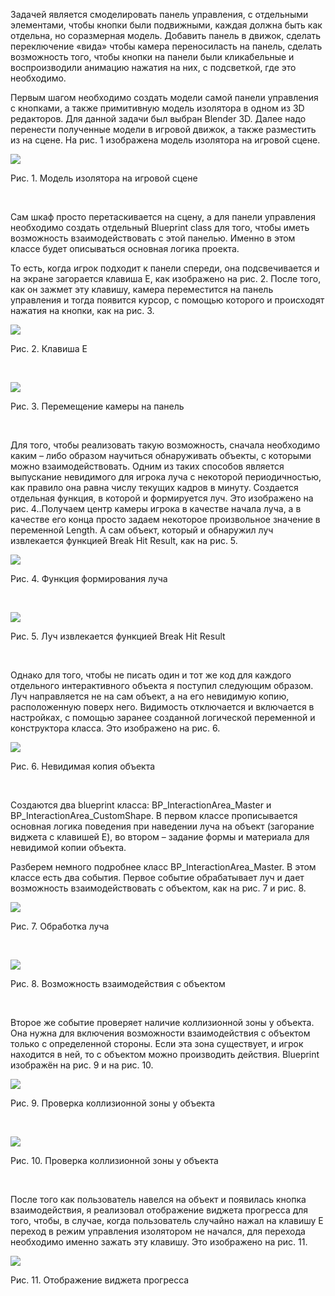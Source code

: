 <p>Задачей является смоделировать панель управления, с отдельными элементами, чтобы кнопки были подвижными, каждая должна быть как отдельна, но соразмерная модель. 
Добавить панель в движок, сделать переключение «вида» чтобы камера переносиласть на панель, сделать возможность того, чтобы кнопки на панели были кликабельные и 
воспроизводили анимацию нажатия на них, с подсветкой, где это необходимо.</p>

<p>Первым шагом необходимо создать модели самой панели управления с кнопками, а также примитивную модель изолятора в одном из 3D редакторов. Для данной задачи был выбран Blender 3D. 
Далее надо перенести полученные модели в игровой движок, а также разместить из на сцене. На рис. 1 изображена модель изолятора на игровой сцене.</p>
<p><img src="Images/Рисунок1.png"></p>
<p>Рис. 1. Модель изолятора на игровой сцене</p>
<br/>

<p>Сам шкаф просто перетаскивается на сцену, а для панели управления необходимо создать отдельный Blueprint class для того, чтобы иметь возможность взаимодействовать с этой панелью. Именно в этом классе будет описываться основная логика проекта.</p>
<p>То есть, когда игрок подходит к панели спереди, она подсвечивается и на экране загорается клавиша E, как изображено на рис. 2. После того, как он зажмет эту клавишу, камера переместится на панель управления и тогда появится курсор, с помощью которого и происходят нажатия на кнопки, как на рис. 3.</p>
<p><img src="Images/Рисунок2.png"></p>
<p>Рис. 2. Клавиша E</p>
<br/>
<p><img src="Images/Рисунок3.png"></p>
<p>Рис. 3. Перемещение камеры на панель</p>
<br/>

<p>Для того, чтобы реализовать такую возможность, сначала необходимо каким – либо образом научиться обнаруживать объекты, с которыми можно взаимодействовать. Одним из таких способов является выпускание невидимого для игрока луча с некоторой периодичностью, как правило она равна числу текущих кадров в минуту. Создается отдельная функция, в которой и формируется луч. Это изображено на рис. 4..Получаем центр камеры игрока в качестве начала луча, а в качестве его конца просто задаем некоторое произвольное значение в переменной Length. А сам объект, который и обнаружил луч извлекается функцией Break Hit Result, как на рис. 5.</p>
<p><img src="Images/Рисунок4.png"></p>
<p>Рис. 4. Функция формирования луча</p>
<br/>
<p><img src="Images/Рисунок5.png"></p>
<p>Рис. 5. Луч извлекается функцией Break Hit Result</p>
<br/>

<p>Однако для того, чтобы не писать один и тот же код для каждого отдельного интерактивного объекта я поступил следующим образом. Луч направляется не на сам объект, а на его невидимую копию, расположенную поверх него. Видимость отключается и включается в настройках, с помощью заранее созданной логической переменной и конструктора класса. Это изображено на рис. 6. </p>
<p><img src="Images/Рисунок6.png"></p>
<p>Рис. 6. Невидимая копия объекта</p>
<br/>

<p>Создаются два blueprint класса: BP_InteractionArea_Master и BP_InteractionArea_CustomShape. В первом классе прописывается основная логика поведения при наведении луча на объект (загорание виджета с клавишей E), во втором – задание формы и материала для невидимой копии объекта.</p>

<p>Разберем немного подробнее класс BP_InteractionArea_Master. В этом классе есть два события.  Первое событие обрабатывает луч и дает возможность взаимодействовать с объектом, как на рис. 7 и рис. 8.</p>
<p><img src="Images/Рисунок7.png"></p>
<p>Рис. 7. Обработка луча</p>
<br/>
<p><img src="Images/Рисунок8.png"></p>
<p>Рис. 8. Возможность взаимодействия с объектом</p>
<br/>

<p>Второе же событие проверяет наличие коллизионной зоны у объекта. Она нужна для включения возможности взаимодействия с объектом только с определенной стороны. Если эта зона существует, и игрок находится в ней, то с объектом можно производить действия. Blueprint изображён на рис. 9 и на рис. 10.</p>
<p><img src="Images/Рисунок9.png"></p>
<p>Рис. 9. Проверка коллизионной зоны у объекта</p>
<br/>
<p><img src="Images/Рисунок10.png"></p>
<p>Рис. 10. Проверка коллизионной зоны у объекта</p>
<br/>

<p>После того как пользователь навелся на объект и появилась кнопка взаимодействия, я реализовал отображение виджета прогресса для того, чтобы, в случае, когда пользователь случайно нажал на клавишу E переход в режим управления изолятором не начался, для перехода необходимо именно зажать эту клавишу. Это изображено на рис. 11.</p>
<p><img src="Images/Рисунок11.png"></p>
<p>Рис. 11. Отображение виджета прогресса</p>
<br/>
